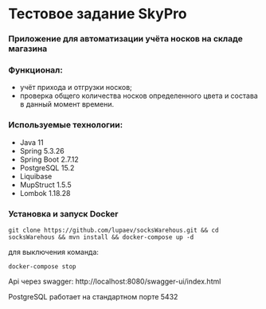 # Тестовое задание SkyPro
### Приложение для автоматизации учёта носков на складе магазина
### Функционал:
- учёт прихода и отгрузки носков;
- проверка общего количества носков определенного цвета и состава в данный момент времени.

### Используемые технологии:
- Java 11
- Spring 5.3.26
- Spring Boot 2.7.12
- PostgreSQL 15.2
- Liquibase
- MupStruct 1.5.5
- Lombok 1.18.28

### Установка и запуск Docker 

``git clone https://github.com/lupaev/socksWarehous.git && cd socksWarehous && mvn install && docker-compose up -d``

для выключения команда:

``docker-compose stop``






Api через swagger: http://localhost:8080/swagger-ui/index.html

PostgreSQL работает на стандартном порте 5432